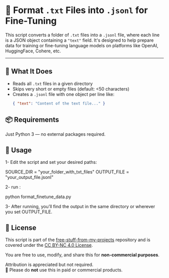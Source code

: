 # 🧹 Format `.txt` Files into `.jsonl` for Fine-Tuning

This script converts a folder of `.txt` files into a `.jsonl` file, where each line is a JSON object containing a `"text"` field. It's designed to help prepare data for training or fine-tuning language models on platforms like OpenAI, HuggingFace, Cohere, etc.

---

## 🔧 What It Does

- Reads all `.txt` files in a given directory
- Skips very short or empty files (default: <50 characters)
- Creates a `.jsonl` file with one object per line like:
  ```json
  { "text": "Content of the text file..." }


## 📦 Requirements

Just Python 3 — no external packages required.


## 📁 Usage

1- Edit the script and set your desired paths:

SOURCE_DIR = "your_folder_with_txt_files"
OUTPUT_FILE = "your_output_file.jsonl"

2- run :

python format_finetune_data.py

3- After running, you’ll find the output in the same directory or wherever you set OUTPUT_FILE.

## 📜 License

This script is part of the [free-stuff-from-my-projects](https://github.com/elyas-hassan/free-stuff-from-my-projects) repository and is covered under the [CC BY-NC 4.0 License](https://github.com/elyas-hassan/free-stuff-from-my-projects/blob/main/LICENSE).

You are free to use, modify, and share this for **non-commercial purposes**.

Attribution is appreciated but not required.  
🚫 Please do **not** use this in paid or commercial products.

